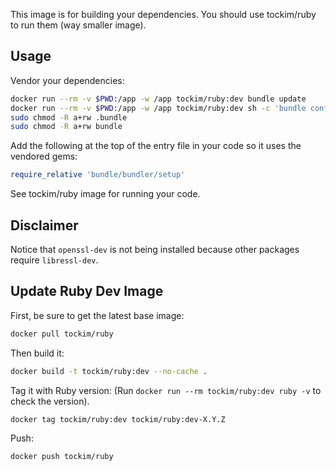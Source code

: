 This image is for building your dependencies. You should use
tockim/ruby to run them (way smaller image).

## Usage

Vendor your dependencies:

```sh
docker run --rm -v $PWD:/app -w /app tockim/ruby:dev bundle update
docker run --rm -v $PWD:/app -w /app tockim/ruby:dev sh -c 'bundle config set clean "true" && bundle install --standalone'
sudo chmod -R a+rw .bundle
sudo chmod -R a+rw bundle
```

Add the following at the top of the entry file in your code so it uses the vendored gems:

```ruby
require_relative 'bundle/bundler/setup'
```

See tockim/ruby image for running your code.

## Disclaimer

Notice that `openssl-dev` is not being installed because other packages require `libressl-dev`.

## Update Ruby Dev Image

First, be sure to get the latest base image:

```sh
docker pull tockim/ruby
```

Then build it:

```sh
docker build -t tockim/ruby:dev --no-cache .
```

Tag it with Ruby version:
(Run `docker run --rm tockim/ruby:dev ruby -v` to check the version).

```sh
docker tag tockim/ruby:dev tockim/ruby:dev-X.Y.Z
```

Push:

```sh
docker push tockim/ruby
```
